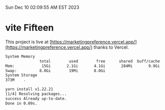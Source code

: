 Sun Dec 10 02:09:55 AM EST 2023

# vite Fifteen


This project is live at [https://marketingpreference.vercel.app/](https://marketingpreference.vercel.app/) thanks to Vercel.

```bash
System Memory
               total        used        free      shared  buff/cache   available
Mem:            15Gi       2.1Gi       4.1Gi       284Mi       9.9Gi        13Gi
Swap:          8.0Gi        19Mi       8.0Gi
System Storage
373M	.
```
```bash
yarn install v1.22.21
[1/4] Resolving packages...
success Already up-to-date.
Done in 0.09s.
```
